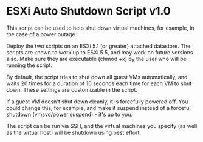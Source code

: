 ESXi Auto Shutdown Script v1.0
==============================

This script can be used to help shut down virtual machines, for example, in the case of a power outage.

Deploy the two scripts on an ESXi 5.1 (or greater) attached datastore.  The scripts are known to work up to ESXi 5.5, and may work on future versions also.  Make sure they are executable (chmod +x) by the user who will be running the script.

By default, the script tries to shut down all guest VMs automatically, and waits 20 times for a duration of 10 seconds each time for each VM to shut down.  These settings are customizable in the script.

If a guest VM doesn't shut down cleanly, it is forcefully powered off.  You could change this, for example, and make it suspend instead of a forceful shutdown (vmsvc/power.suspend) - it's up to you.

The script can be run via SSH, and the virtual machines you specify (as well as the virtual host) will be shutdown using best effort.
